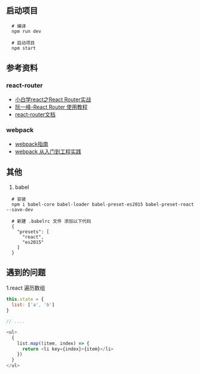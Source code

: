 ## 启动项目

```shell
  # 编译
  npm run dev

  # 启动项目
  npm start
```

## 参考资料

### react-router
* [小白学react之React Router实战](http://www.jianshu.com/p/d8d1e5d50447)
* [阮一峰-React Router 使用教程](http://www.ruanyifeng.com/blog/2016/05/react_router.html?utm_source=tool.lu)
* [react-router文档](http://www.uprogrammer.cn/react-router-cn)

### webpack
* [webpack指南](https://webpack.toobug.net/zh-cn/)
* [webpack 从入门到工程实践](http://dwz.cn/6tw4XA)

## 其他

1. babel

```shell
  # 安装
  npm i babel-core babel-loader babel-preset-es2015 babel-preset-react --save-dev

  # 新建 .babelrc 文件 添加以下代码
  {
    "presets": [
      "react",
      "es2015"
    ]
  }
```

## 遇到的问题

1.react 遍历数组

```js
this.state = {
  list: ['a', 'b']
}

// ....

<ul>
  {
    list.map((item, index) => {
      return <li key={index}>{item}</li>
    })
  }
</ul>
```
